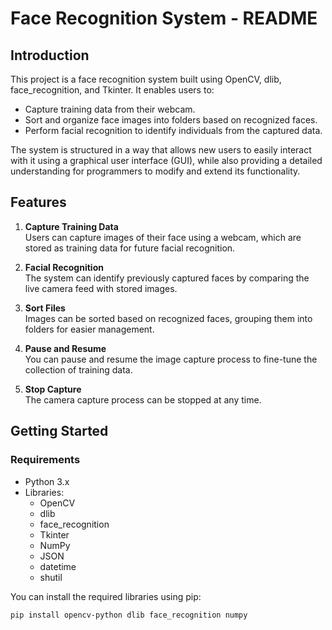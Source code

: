 # Face Recognition System - README

## Introduction

This project is a face recognition system built using OpenCV, dlib, face_recognition, and Tkinter. It enables users to:
- Capture training data from their webcam.
- Sort and organize face images into folders based on recognized faces.
- Perform facial recognition to identify individuals from the captured data.

The system is structured in a way that allows new users to easily interact with it using a graphical user interface (GUI), while also providing a detailed understanding for programmers to modify and extend its functionality.

## Features

1. **Capture Training Data**  
   Users can capture images of their face using a webcam, which are stored as training data for future facial recognition.

2. **Facial Recognition**  
   The system can identify previously captured faces by comparing the live camera feed with stored images.

3. **Sort Files**  
   Images can be sorted based on recognized faces, grouping them into folders for easier management.

4. **Pause and Resume**  
   You can pause and resume the image capture process to fine-tune the collection of training data.

5. **Stop Capture**  
   The camera capture process can be stopped at any time.

## Getting Started

### Requirements

- Python 3.x
- Libraries:
  - OpenCV
  - dlib
  - face_recognition
  - Tkinter
  - NumPy
  - JSON
  - datetime
  - shutil

You can install the required libraries using pip:

```bash
pip install opencv-python dlib face_recognition numpy